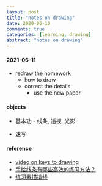 ```yaml
---
layout: post
title: "notes on drawing"
date: 2020-06-10
comments: true
categories: [learning, drawing]
abstract: "notes on drawing"
---
```


#### 2021-06-11  
* redraw the homework  
  - how to draw  
  - correct the details  
      + use the new paper 

#### objects 
* 基本功 - 线条, 透视, 光影  

* 速写 



#### reference
* [video on keys to drawing](https://www.bilibili.com/video/BV1T4411y7My?spm_id_from=333.905.b_7570566964656f.2) 
* [手绘线条有哪些高效的练习方法？](https://zhuanlan.zhihu.com/p/89665739)  
* [练习素描排线](https://www.jianshu.com/p/6b7214800b12)

